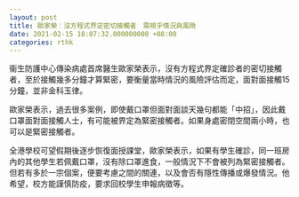 ```yaml
---
layout: post
title: 歐家榮︰沒方程式界定密切接觸者　需視乎情況與風險
date: 2021-02-15 18:07:32.000000000 +08:00
categories: rthk
---
```


衞生防護中心傳染病處首席醫生歐家榮表示，沒有方程式界定確診者的密切接觸者，至於接觸幾多分鐘才算緊密，要衡量當時情況的風險評估而定，面對面接觸15分鐘，並非金科玉律。

歐家榮表示，過去很多案例，即使戴口罩但面對面談天幾句都能「中招」，因此戴口罩面對面接觸人士，有可能被界定為緊密接觸者。如果身處密閉空間兩小時，也可以是緊密接觸者。 

全港學校可望假期後逐步恢復面授課堂，歐家榮表示，如果有學生確診，同一班房內的其他學生若佩戴口罩，沒有除口罩進食，一般情況下不會被列為緊密接觸者。但若有多於一宗個案，便要考慮之間的關連，以及會否有隱性傳播或爆發情況。他希望，校方能謹慎防疫，要求回校學生申報病徵等。
